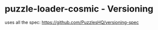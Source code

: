 # puzzle-loader-cosmic - Versioning

uses all the spec: https://github.com/PuzzlesHQ/versioning-spec